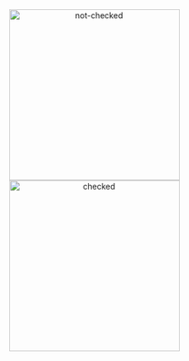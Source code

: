 <div align=center>
<img src="https://github.com/user-attachments/assets/ff6ca85f-675e-447c-b8aa-f95f0d7282dc" width="300" alt="not-checked">
<img src="https://github.com/user-attachments/assets/36302d4c-7651-4ce2-a189-aa9c44601393" width="300" alt="checked">

</div>
